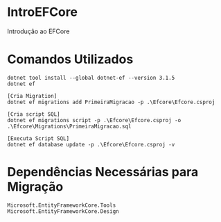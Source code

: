 # IntroEFCore
Introdução ao EFCore

# Comandos Utilizados
```
dotnet tool install --global dotnet-ef --version 3.1.5
dotnet ef

[Cria Migration]
dotnet ef migrations add PrimeiraMigracao -p .\Efcore\Efcore.csproj

[Cria script SQL]
dotnet ef migrations script -p .\Efcore\Efcore.csproj -o .\Efcore\Migrations\PrimeiraMigracao.sql

[Executa Script SQL]
dotnet ef database update -p .\Efcore\Efcore.csproj -v
```

# Dependências Necessárias para Migração
```
Microsoft.EntityFrameworkCore.Tools
Microsoft.EntityFrameworkCore.Design

```
